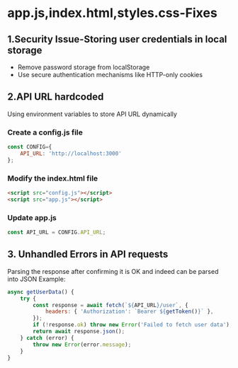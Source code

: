 # app.js,index.html,styles.css-Fixes

## 1.Security Issue-Storing user credentials in local storage
- Remove password storage from localStorage
- Use secure authentication mechanisms like HTTP-only cookies

## 2.API URL hardcoded
Using environment variables to store API URL dynamically 
### Create a config.js file
```js
const CONFIG={
    API_URL: 'http://localhost:3000'
};
```
### Modify the index.html file
```html
<script src="config.js"></script>
<script src="app.js"></script>
```
### Update app.js
```js
const API_URL = CONFIG.API_URL;
```
##  3. Unhandled Errors in API requests
Parsing the response after confirming it is OK and indeed can be parsed into JSON
Example:
```js
async getUserData() {
    try {
        const response = await fetch(`${API_URL}/user`, {
            headers: { 'Authorization': `Bearer ${getToken()}` },
        });
        if (!response.ok) throw new Error('Failed to fetch user data');
        return await response.json();
    } catch (error) {
        throw new Error(error.message);
    }
}
```

